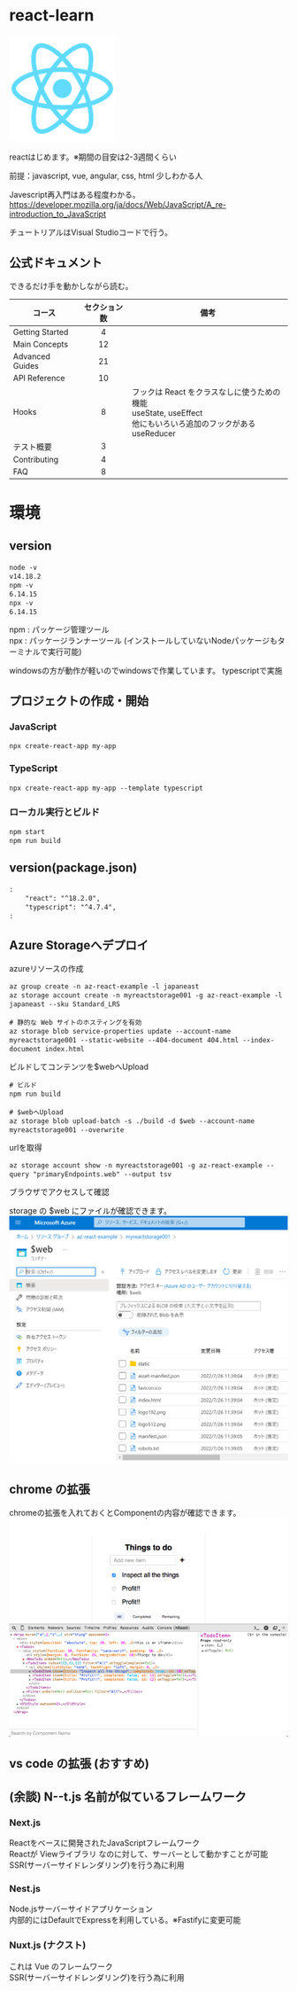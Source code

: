 # react-learn

![img](./doc/logo192.png)

reactはじめます。※期間の目安は2-3週間くらい

前提：javascript, vue, angular, css, html 少しわかる人

Javescript再入門はある程度わかる。
https://developer.mozilla.org/ja/docs/Web/JavaScript/A_re-introduction_to_JavaScript

チュートリアルはVisual Studioコードで行う。

## 公式ドキュメント

できるだけ手を動かしながら読む。

| コース | セクション数 | 備考 |
| --- | :---: | --- |
| Getting Started | 4 ||
| Main Concepts | 12 ||
| Advanced Guides | 21 ||
| API Reference | 10 ||
| Hooks | 8 | フックは React をクラスなしに使うための機能<br>useState, useEffect<br>他にもいろいろ追加のフックがある useReducer  |
| テスト概要 | 3 ||
| Contributing | 4 ||
| FAQ | 8 ||

# 環境
## version
```
node -v
v14.18.2
npm -v
6.14.15
npx -v 
6.14.15
```

npm : パッケージ管理ツール  
npx : パッケージランナーツール (インストールしていないNodeパッケージもターミナルで実行可能)  

windowsの方が動作が軽いのでwindowsで作業しています。
typescriptで実施

## プロジェクトの作成・開始

### JavaScript
```
npx create-react-app my-app
```

### TypeScript
```
npx create-react-app my-app --template typescript
```

### ローカル実行とビルド
```
npm start
npm run build
```

## version(package.json)
```
:
    "react": "^18.2.0",
    "typescript": "^4.7.4",
:
```

## Azure Storageへデプロイ

azureリソースの作成
```
az group create -n az-react-example -l japaneast
az storage account create -n myreactstorage001 -g az-react-example -l japaneast --sku Standard_LRS

# 静的な Web サイトのホスティングを有効
az storage blob service-properties update --account-name myreactstorage001 --static-website --404-document 404.html --index-document index.html
```

ビルドしてコンテンツを$webへUpload
```
# ビルド
npm run build

# $webへUpload
az storage blob upload-batch -s ./build -d $web --account-name myreactstorage001 --overwrite
```

urlを取得
```
az storage account show -n myreactstorage001 -g az-react-example --query "primaryEndpoints.web" --output tsv
```
ブラウザでアクセスして確認  

storage の $web にファイルが確認できます。
![image](./doc/az-storage-web.PNG)

## chrome の拡張

chromeの拡張を入れておくとComponentの内容が確認できます。
![image](./doc/devtools-full.gif)

## vs code の拡張 (おすすめ)


## (余談) N--t.js 名前が似ているフレームワーク 

### Next.js
Reactをベースに開発されたJavaScriptフレームワーク  
Reactが Viewライブラリ なのに対して、サーバーとして動かすことが可能  
SSR(サーバーサイドレンダリング)を行う為に利用  

### Nest.js
Node.jsサーバーサイドアプリケーション  
内部的にはDefaultでExpressを利用している。※Fastifyに変更可能  

### Nuxt.js (ナクスト)
これは Vue のフレームワーク  
SSR(サーバーサイドレンダリング)を行う為に利用
